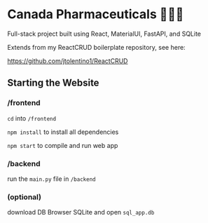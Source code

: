 # Canada Pharmaceuticals 💊👨‍⚕️
Full-stack project built using React, MaterialUI, FastAPI, and SQLite

Extends from my ReactCRUD boilerplate repository, see here:

https://github.com/jtolentino1/ReactCRUD

## Starting the Website
  
### /frontend
`cd` into `/frontend`
  
`npm install` to install all dependencies
  
`npm start` to compile and run web app
  
### /backend
run the `main.py` file in `/backend`
  
### (optional)
download DB Browser SQLite and open `sql_app.db`
  
  
